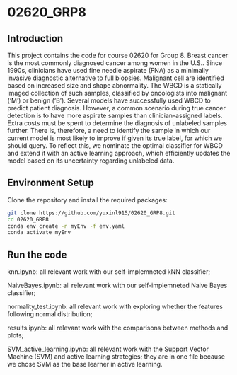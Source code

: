 # 02620_GRP8
## Introduction
This project contains the code for course 02620 for Group 8. Breast cancer is the most commonly diagnosed cancer among women in the U.S.. Since 1990s, clinicians have used fine needle aspirate (FNA) as a minimally invasive diagnostic alternative to full biopsies. Malignant cell are identified based on increased size and shape abnormality. The WBCD is a statically imaged collection of such samples, classified by oncologists into malignant (‘M’) or benign (‘B’). Several models have successfully used WBCD to predict patient diagnosis. However, a common scenario during true cancer detection is to have more aspirate samples than clinician-assigned labels. Extra costs must be spent to determine the diagnosis of unlabeled samples further. There is, therefore, a need to identify the sample in which our current model is most likely to
improve if given its true label, for which we should query. To reflect this, we nominate the optimal classifier for WBCD and extend it with an active learning approach, which efficiently updates the model based on its uncertainty regarding unlabeled data.

## Environment Setup
Clone the repository and install the required packages:
```bash
git clone https://github.com/yuxinl915/02620_GRP8.git
cd 02620_GRP8
conda env create -n myEnv -f env.yaml
conda activate myEnv
```

## Run the code
knn.ipynb: all relevant work with our self-implemneted kNN classifier;

NaiveBayes.ipynb: all relevant work with our self-implemneted Naive Bayes classifier;

normality_test.ipynb: all relevant work with exploring whether the features following normal distribution;

results.ipynb: all relevant work with the comparisons between methods and plots;

SVM_active_learning.ipynb: all relevant work with the Support Vector Machine (SVM) and active learning strategies; they are in one file because we chose SVM as the base learner in active learning.
